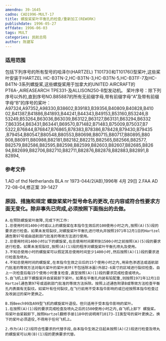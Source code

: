 ```yaml
---
amendno: 39-1645
cadno: CAD1996-MULT-17
title: 螺旋桨桨叶平衡孔的检查/重新加工(REWORK)
publishdate: 1996-05-27
effdate: 1996-06-03
tags: MULT
categories: 民航总局
author: 陈建军
---
```


### 适用范围 
包括下列序号的所有型号的哈泽尔(HARTZEL) T10173()和T10176()型桨叶,这些桨叶安装于HARTZEL HC-B3TN-2,HC-B3TN-3,HC-B3TN-5,HC-B3TF-7及HC-B4TN-3系列螺旋桨,这些螺旋桨用于加拿大的UNITED AIRCRAFT的PT6A-,AIREASEARCH TPE331-及ALLISON250-B型发动机。
桨叶序号：除下列序号以外的,直到序号NO.B85887的所有无前缀字母,带有前缀字母“A”及带有前缀字母“B”的序号的桨叶： A97324,A97352,A98330,B38602,B39183,B39356,B40809,B40828,B410 02,B41387,B41886,B41893,B44241,B44343,B49153,B53160,B53246,B 53249,B53264,B63036,B63039,B63122,B63127,B63131,B63294,B6332 7,B63354,B63431,B63441,B69570,B71482,B71483,B75009,B75037,B7 5322,B76844,B76847,B76865,B78383,B78386,B78428,B79430,B79435 ,B79454,B80547,B80548,B80553,B80698,B80715,B80717,B80895,B80 908,B80911,B80988,B82181,B82182,B82215,B82565,B82566,B82577, B82579,B82586,B82595,B82598,B82599,B82603,B82607,B82685,B826 94,B82699,B82706,B82710,B82711,B82876,B82878,B82883,B82891,B 82894,

### 参考文件
1.AD
 of thd Netherlands BLA nr 1973-044/2(AB),1996年 4月 29日
    2.FAA 
AD 72-08-04,修正案 39-1427 


### 原因、措施和规定 螺旋桨桨叶型号命名的更改,在内容或符合性要求方面无变化。除非事先已完成,必须按照下面指出的去做。 
    A.在预防螺旋桨叶故障,完成下列工作: 
    1.总使用时间1400小时或以上的螺旋桨在本指令生效后的100使用小时之内,按照(A)(5)段的要求进行检查。如果未发现裂纹,对螺旋桨叶平衡孔进行喷丸并按照1971年12月1日的Hartzel通告第97号或由适航部门批准的等效方法进行使用。 
    2.总使用时间1400小时以下的螺旋桨,在总使用时间累积到1500小时之前按照(A)(5)段的要求进行检查。如果未发现裂纹,按照(A)(1)段的程序对螺旋桨叶平衡孔喷丸及使用。 
    3.不知总使用小时的螺旋桨可以假定其总使用时间至少1400小时,然后按照(A)(1)段的要求进行检查及喷丸。 
    4.不知总使用时间的螺旋桨,在本指令生效之日后的15个使用小时之内,用染色渗透法或适航部门批准的等效方法对每片桨叶的桨叶夹环(不包括除冰器)外部2-6英寸的区域进行裂纹检查。自上一次检查后每15个使用小时重复检查,直至按照(A)(1)段的要求完成检查或喷丸。 
    5.自飞机上卸下螺旋桨并自桨毂卸下桨叶。如果在平衡孔内装有铅配重,则按照1971年12月1日Hartzel通告第97号或适航部门批准的等效方法拆除。按照上述通告附录B或等效方法检查平衡孔内表面有无裂纹。如桨叶有任何裂纹,在飞行前用不受本指令影响的或已经按照本指令检查过及改装过的桨叶更换之。 

    B.将Beech99及A99型飞机的螺旋桨叶退役。但只适用于受本指令影响的桨叶。 
    1.在按照(A)(1)段的要求完成检查及喷丸之后的1500使用小时之内,自飞机上卸下 螺旋桨。将桨叶自桨毂卸下,按照Hartzel翻修手册118中的说明用T10173-II类型号的桨叶更换之。换下的桨叶必须退役,不得用于任何飞机上。 
       
    2.作为(A)(2)段符合性要求的代替手段,自本指令生效之日起未按照(A)(2)段进行检查及喷丸的螺旋桨可以用(B)(1)段的更换要求代替。
